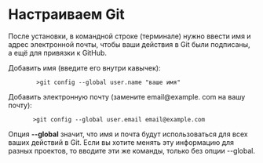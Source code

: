 # Настраиваем Git

После установки, в командной строке (терминале) нужно ввести имя и адрес электронной почты, чтобы ваши действия в Git были подписаны, а ещё для привязки к GitHub.

Добавить имя (введите его внутри кавычек):

            >git config --global user.name "ваше имя"

Добавить электронную почту (замените email@example. com на вашу почту):

           >git config --global user.email email@example.com

Опция **--global** значит, что имя и почта будут использоваться для всех ваших действий в Git. Если вы хотите менять эту информацию для разных проектов, то вводите эти же команды, только без опции --global.
